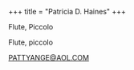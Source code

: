 +++
title = "Patricia D. Haines"
+++

Flute, Piccolo

<!--more-->

Flute, piccolo


 


PATTYANGE@AOL.COM



